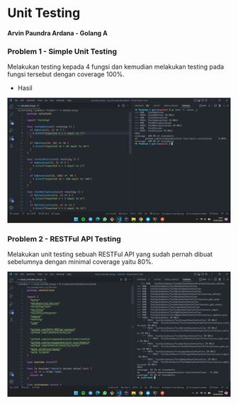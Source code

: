 # Unit Testing

#### Arvin Paundra Ardana - Golang A

### Problem 1 - Simple Unit Testing

Melakukan testing kepada 4 fungsi dan kemudian melakukan testing pada fungsi tersebut dengan coverage 100%.

- Hasil

![img1](https://github.com/arvinpaundra/go_arvin-paundra-ardana/blob/master/20_Unit%20Testing/screenshots/Screenshot_36.png)

### Problem 2 - RESTFul API Testing

Melakukan unit testing sebuah RESTFul API yang sudah pernah dibuat sebelumnya dengan minimal coverage yaitu 80%.

![img2](https://github.com/arvinpaundra/go_arvin-paundra-ardana/blob/master/20_Unit%20Testing/screenshots/Screenshot_37.png)
